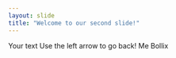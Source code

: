 ```yaml
---
layout: slide
title: "Welcome to our second slide!"
---
```

Your text
Use the left arrow to go back!
Me Bollix
